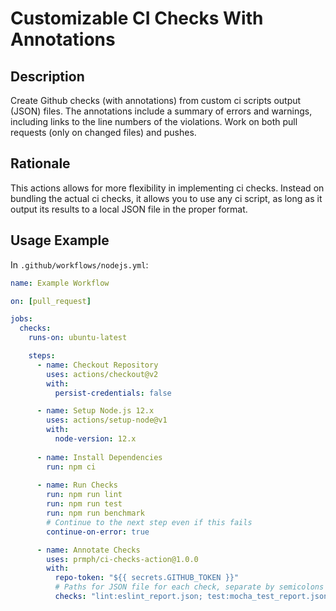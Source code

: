 # Customizable CI Checks With Annotations

## Description

Create Github checks (with annotations) from custom ci scripts output (JSON) files. The annotations include a summary of errors and warnings, including links to the line numbers of the violations. Work on both pull requests (only on changed files) and pushes.


## Rationale

This actions allows for more flexibility in implementing ci checks. Instead on bundling the actual ci checks, it allows you to use any ci script, as long as it output its results to a local JSON file in the proper format.

## Usage Example

In `.github/workflows/nodejs.yml`:

```yml
name: Example Workflow

on: [pull_request]

jobs:
  checks:
    runs-on: ubuntu-latest

    steps:
      - name: Checkout Repository
        uses: actions/checkout@v2
        with: 
          persist-credentials: false

      - name: Setup Node.js 12.x
        uses: actions/setup-node@v1
        with:
          node-version: 12.x
      
      - name: Install Dependencies
        run: npm ci
        
      - name: Run Checks
        run: npm run lint
        run: npm run test
        run: npm run benchmark
        # Continue to the next step even if this fails
        continue-on-error: true

      - name: Annotate Checks
        uses: prmph/ci-checks-action@1.0.0
        with:
          repo-token: "${{ secrets.GITHUB_TOKEN }}"
		  # Paths for JSON file for each check, separate by semicolons (e.g. "lint:eslint.json; test:test_report.json")
          checks: "lint:eslint_report.json; test:mocha_test_report.json"
```
